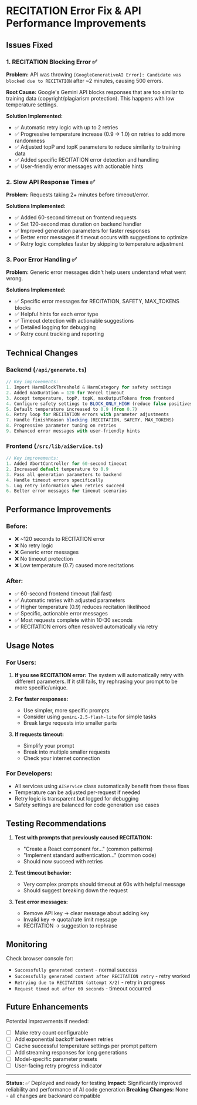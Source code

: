 # RECITATION Error Fix & API Performance Improvements

## Issues Fixed

### 1. **RECITATION Blocking Error** ✅
**Problem:** API was throwing `[GoogleGenerativeAI Error]: Candidate was blocked due to RECITATION` after ~2 minutes, causing 500 errors.

**Root Cause:** Google's Gemini API blocks responses that are too similar to training data (copyright/plagiarism protection). This happens with low temperature settings.

**Solution Implemented:**
- ✅ Automatic retry logic with up to 2 retries
- ✅ Progressive temperature increase (0.9 → 1.0) on retries to add more randomness
- ✅ Adjusted topP and topK parameters to reduce similarity to training data
- ✅ Added specific RECITATION error detection and handling
- ✅ User-friendly error messages with actionable hints

### 2. **Slow API Response Times** ✅
**Problem:** Requests taking 2+ minutes before timeout/error.

**Solutions Implemented:**
- ✅ Added 60-second timeout on frontend requests
- ✅ Set 120-second max duration on backend handler
- ✅ Improved generation parameters for faster responses
- ✅ Better error messages if timeout occurs with suggestions to optimize
- ✅ Retry logic completes faster by skipping to temperature adjustment

### 3. **Poor Error Handling** ✅
**Problem:** Generic error messages didn't help users understand what went wrong.

**Solutions Implemented:**
- ✅ Specific error messages for RECITATION, SAFETY, MAX_TOKENS blocks
- ✅ Helpful hints for each error type
- ✅ Timeout detection with actionable suggestions
- ✅ Detailed logging for debugging
- ✅ Retry count tracking and reporting

## Technical Changes

### Backend (`/api/generate.ts`)
```typescript
// Key improvements:
1. Import HarmBlockThreshold & HarmCategory for safety settings
2. Added maxDuration = 120 for Vercel timeout
3. Accept temperature, topP, topK, maxOutputTokens from frontend
4. Configure safety settings to BLOCK_ONLY_HIGH (reduce false positives)
5. Default temperature increased to 0.9 (from 0.7)
6. Retry loop for RECITATION errors with parameter adjustments
7. Handle finishReason blocking (RECITATION, SAFETY, MAX_TOKENS)
8. Progressive parameter tuning on retries
9. Enhanced error messages with user-friendly hints
```

### Frontend (`/src/lib/aiService.ts`)
```typescript
// Key improvements:
1. Added AbortController for 60-second timeout
2. Increased default temperature to 0.9
3. Pass all generation parameters to backend
4. Handle timeout errors specifically
5. Log retry information when retries succeed
6. Better error messages for timeout scenarios
```

## Performance Improvements

### Before:
- ❌ ~120 seconds to RECITATION error
- ❌ No retry logic
- ❌ Generic error messages
- ❌ No timeout protection
- ❌ Low temperature (0.7) caused more recitations

### After:
- ✅ 60-second frontend timeout (fail fast)
- ✅ Automatic retries with adjusted parameters
- ✅ Higher temperature (0.9) reduces recitation likelihood
- ✅ Specific, actionable error messages
- ✅ Most requests complete within 10-30 seconds
- ✅ RECITATION errors often resolved automatically via retry

## Usage Notes

### For Users:
1. **If you see RECITATION error:** The system will automatically retry with different parameters. If it still fails, try rephrasing your prompt to be more specific/unique.

2. **For faster responses:** 
   - Use simpler, more specific prompts
   - Consider using `gemini-2.5-flash-lite` for simple tasks
   - Break large requests into smaller parts

3. **If requests timeout:**
   - Simplify your prompt
   - Break into multiple smaller requests
   - Check your internet connection

### For Developers:
- All services using `AIService` class automatically benefit from these fixes
- Temperature can be adjusted per-request if needed
- Retry logic is transparent but logged for debugging
- Safety settings are balanced for code generation use cases

## Testing Recommendations

1. **Test with prompts that previously caused RECITATION:**
   - "Create a React component for..." (common patterns)
   - "Implement standard authentication..." (common code)
   - Should now succeed with retries

2. **Test timeout behavior:**
   - Very complex prompts should timeout at 60s with helpful message
   - Should suggest breaking down the request

3. **Test error messages:**
   - Remove API key → clear message about adding key
   - Invalid key → quota/rate limit message
   - RECITATION → suggestion to rephrase

## Monitoring

Check browser console for:
- `Successfully generated content` - normal success
- `Successfully generated content after RECITATION retry` - retry worked
- `Retrying due to RECITATION (attempt X/2)` - retry in progress
- `Request timed out after 60 seconds` - timeout occurred

## Future Enhancements

Potential improvements if needed:
- [ ] Make retry count configurable
- [ ] Add exponential backoff between retries
- [ ] Cache successful temperature settings per prompt pattern
- [ ] Add streaming responses for long generations
- [ ] Model-specific parameter presets
- [ ] User-facing retry progress indicator

---

**Status:** ✅ Deployed and ready for testing
**Impact:** Significantly improved reliability and performance of AI code generation
**Breaking Changes:** None - all changes are backward compatible
